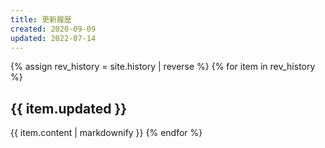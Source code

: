 ```yaml
---
title: 更新履歴
created: 2020-09-09
updated: 2022-07-14
---
```

{% assign rev_history = site.history | reverse %}
{% for item in rev_history %}
## <a name="{{ item.updated }}">{{ item.updated }}</a>
{{ item.content | markdownify }}
{% endfor %}
